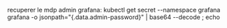 recuperer le mdp admin grafana:
kubectl get secret --namespace grafana grafana -o jsonpath="{.data.admin-password}" | base64 --decode ; echo
